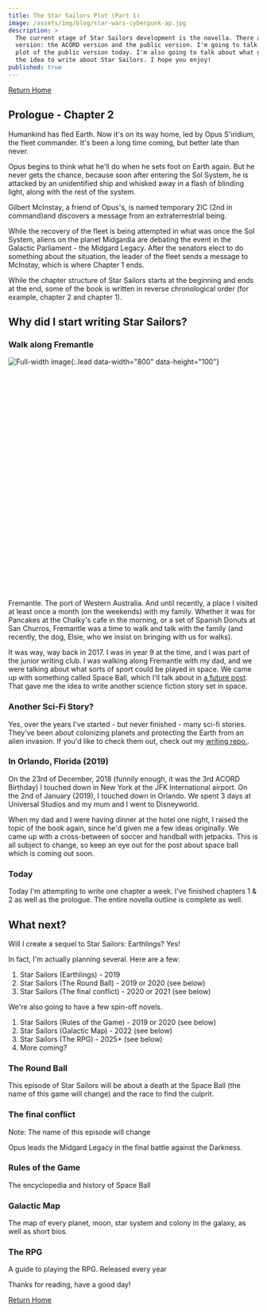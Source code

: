 ```yaml
---
title: The Star Sailors Plot (Part 1)
image: /assets/img/blog/star-wars-cyberpunk-ap.jpg
description: >
  The current stage of Star Sailors development is the novella. There are 2
  version: the ACORD version and the public version. I'm going to talk about the
  plot of the public version today. I'm also going to talk about what gave me
  the idea to write about Star Sailors. I hope you enjoy!
published: true
---
```


[Return Home](http://acord-robotics.github.io/starsailors/)

## Prologue - Chapter 2
Humankind has fled Earth. Now it's on its way home, led by Opus S'iridium, the fleet commander. It's been a long time coming, but better late than never.

Opus begins to think what he'll do when he sets foot on Earth again. But he never gets the chance, because soon after entering the Sol System, he is attacked by an unidentified ship and whisked away in a flash of blinding light, along with the rest of the system.

Gilbert McInstay, a friend of Opus's, is named temporary 2IC (2nd in command)and discovers a message from an extraterrestrial being.

While the recovery of the fleet is being attempted in what was once the Sol System, aliens on the planet Midgardia are debating the event in the Galactic Parliament - the Midgard Legacy. After the senators elect to do something about the situation, the leader of the fleet sends a message to McInstay, which is where Chapter 1 ends. 

While the chapter structure of Star Sailors starts at the beginning and ends at the end, some of the book is written in reverse chronological order (for example, chapter 2 and chapter 1).

## Why did I start writing Star Sailors?
### Walk along Fremantle

![Full-width image](https://fremantlestuff.info/parks/img/SFFC.jpg){:.lead data-width="800" data-height="100"}

<div class="codegena_iframe" data-src="https://allianceofdroids.org.au/aod/" style="height:441px;width:750px;" data-responsive="true" data-img="http://blog.allianceofdroids.org.au/wp-content/uploads/2019/02/ACORD.v1.png" data-css="background:url('//codegena.com/wp-content/uploads/2015/09/loading.gif') white center center no-repeat;border:0px;"></div><script src="https://rawgit.com/shaneapen/Codegena/master/async-iframe.js"></script>

Fremantle. The port of Western Australia. And until recently, a place I visited at least once a month (on the weekends) with my family. Whether it was for Pancakes at the Chalky's cafe in the morning, or a set of Spanish Donuts at San Churros, Fremantle was a time to walk and talk with the family (and recently, the dog, Elsie, who we insist on bringing with us for walks).

It was way, way back in 2017. I was in year 9 at the time, and I was part of the junior writing club. I was walking along Fremantle with my dad, and we were talking about what sorts of sport could be played in space. We came up with something called Space Ball, which I'll talk about in [a future post](http://acord-robotics.github.io/starsailors/hydejack/2019-03-16-space-ball/). That gave me the idea to write another science fiction story set in space.

### Another Sci-Fi Story?
Yes, over the years I've started - but never finished - many sci-fi stories. They've been about colonizing planets and protecting the Earth from an alien invasion. If you'd like to check them out, check out my [writing repo.](http://irisdroidology.github.io/writing-repo/). 

### In Orlando, Florida (2019)
On the 23rd of December, 2018 (funnily enough, it was the 3rd ACORD Birthday) I touched down in New York at the JFK International airport. On the 2nd of January (2019), I touched down in Orlando. We spent 3 days at Universal Studios and my mum and I went to Disneyworld. 

When my dad and I were having dinner at the hotel one night, I raised the topic of the book again, since he'd given me a few ideas originally. We came up with a cross-between of soccer and handball with jetpacks. This is all subject to change, so keep an eye out for the post about space ball which is coming out soon.

### Today
Today I'm attempting to write one chapter a week. I've finished chapters 1 & 2 as well as the prologue. The entire novella outline is complete as well.

## What next?
Will I create a sequel to Star Sailors: Earthlings? Yes!

In fact, I'm actually planning several. Here are a few:

1. Star Sailors (Earthlings) - 2019
2. Star Sailors (The Round Ball) - 2019 or 2020 (see below)
3. Star Sailors (The final conflict) - 2020 or 2021 (see below)

We're also going to have a few spin-off novels.

1. Star Sailors (Rules of the Game) - 2019 or 2020 (see below)
2. Star Sailors (Galactic Map) - 2022 (see below)
3. Star Sailors (The RPG) - 2025+ (see below)
4. More coming?

### The Round Ball
This episode of Star Sailors will be about a death at the Space Ball (the name of this game will change) and the race to find the culprit.

### The final conflict 
Note: The name of this episode will change

Opus leads the Midgard Legacy in the final battle against the Darkness.

### Rules of the Game
The encyclopedia and history of Space Ball

### Galactic Map
The map of every planet, moon, star system and colony in the galaxy, as well as short bios.

### The RPG
A guide to playing the RPG. Released every year

Thanks for reading, have a good day!

[Return Home](http://acord-robotics.github.io/starsailors/)
